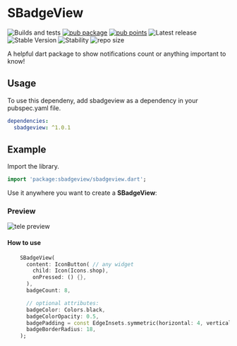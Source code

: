 # SBadgeView

![Builds and tests](https://github.com/smith8h/sbadge_view/actions/workflows/build.yml/badge.svg)
[![pub package](https://img.shields.io/pub/v/sbadgeview.svg)](https://pub.dev/packages/sbadgeview)
[![pub points](https://img.shields.io/pub/points/sbadgeview?color=2E8B57&label=pub%20points)](https://pub.dev/packages/sbadgeview/score)
![Latest release](https://img.shields.io/github/v/release/smith8h/sbadge_view?include_prereleases&amp;label=latest%20release)
![Stable Version](https://img.shields.io/badge/stable_version-1.0.0-blue)
![Stability](https://img.shields.io/badge/stability-stable-green.svg)
![repo size](https://img.shields.io/github/repo-size/smith8h/sbadge_view)

A helpful dart package to show notifications count or anything important to know!

## Usage

To use this dependeny, add sbadgeview as a dependency in your pubspec.yaml file.

```yaml
dependencies:
  sbadgeview: ^1.0.1
```

## Example

Import the library.

```dart
import 'package:sbadgeview/sbadgeview.dart';
```

Use it anywhere you want to create a **SBadgeView**:

### Preview

![tele preview](https://te.legra.ph/file/de31b349017802095c8c7.jpg)

#### How to use

```dart
    SBadgeView(
      content: IconButton( // any widget
        child: Icon(Icons.shop), 
        onPressed: () {},
      ),
      badgeCount: 8,

      // optional attributes:
      badgeColor: Colors.black,
      badgeColorOpacity: 0.5,
      badgePadding = const EdgeInsets.symmetric(horizontal: 4, vertical: 2),
      badgeBorderRadius: 18,
    );
```
